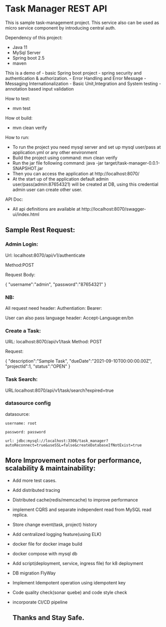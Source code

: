
# Task Manager REST API
This is sample task-management project. This service also can be used as micro service component by introducing central auth.

Dependency of this project:
- Java 11
- MySql Server
- Spring boot 2.5
- maven

This is a demo of
    - basic Spring boot project
    - spring security and authentication & authorization.
    - Error Handling and Error Message
    - Messaging Internationalization
    - Basic Unit,Integration and System testing
    - annotation based input validation

How to test:
  - mvn test

How ot build:
  - mvn clean verify

How to run:
  - To run the project you need mysql server and set up mysql user/pass at application.yml or any other environment
  - Build the project using command: mvn clean verify 
  - Run the jar file following command: java -jar target/task-manager-0.0.1-SNAPSHOT.jar
  - Then you can access the application at http://localhost:8070/
  - At the start up of the application default admin user/pass(admin:87654321) will be created at DB, using this credential admin
  user can create other user.

API Doc:
 - All api definitions are available at http://localhost:8070/swagger-ui/index.html


## Sample Rest Request:

### Admin Login:

Url: localhost:8070/api/v1/authenticate

Method:POST

Request Body:

{
    "username":"admin",
    "password":"87654321"
}

### NB: 
All request need header: Authentiation: Bearer:<token>
    
User can also pass language header: Accept-Language:en/bn

### Create a Task:
URL: localhost:8070/api/v1/task
Method: POST
    
Request:
    
{
    "description":"Sample Task",
    "dueDate":"2021-09-10T00:00:00.00Z",
    "projectId":1,
    "status":"OPEN"
}

### Task Search:
    
URL:localhost:8070/api/v1/task/search?expired=true



### datasource config
 datasource:
    
    username: root
    
    password: password
    
    url: jdbc:mysql://localhost:3306/task_manager?autoReconnect=true&useSSL=false&createDatabaseIfNotExist=true

## More Improvement notes for performance, scalability & maintainability:
- Add more test cases.
- Add distributed tracing
- Distributed cache(redis/memcache) to improve performance
- implement CQRS and separate independent read from MySQL read replica.    
- Store change event(task, project) history
- Add centralized logging feature(using ELK)
- docker file for docker image build
- docker compose with mysql db
- Add script(deployment, service, ingress file) for k8 deployment    
- DB migration FlyWay
- Implement Idempotent operation using idempotent key
- Code quality check(sonar quebe)  and code style check    
- incorporate CI/CD pipeline
    
    
    
    
    
    ## Thanks and Stay Safe.
